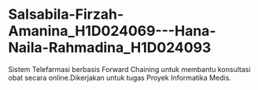 # Salsabila-Firzah-Amanina_H1D024069---Hana-Naila-Rahmadina_H1D024093
Sistem Telefarmasi berbasis Forward Chaining untuk membantu konsultasi obat secara online.Dikerjakan untuk tugas Proyek Informatika Medis.
